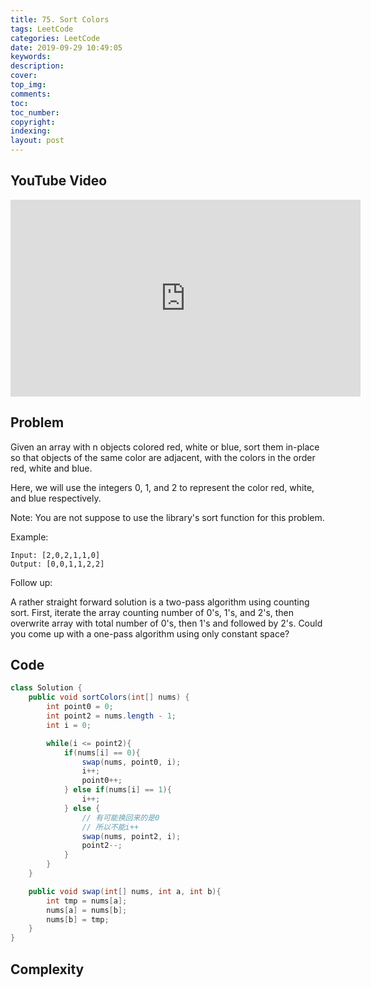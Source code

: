```yaml
---
title: 75. Sort Colors
tags: LeetCode
categories: LeetCode
date: 2019-09-29 10:49:05
keywords:
description:
cover:
top_img:
comments:
toc:
toc_number:
copyright:
indexing:
layout: post
---
```


## YouTube Video

<iframe width="560" height="315" src="https://www.youtube.com/embed/AFAwe8uBWv8" frameborder="0" allow="accelerometer; autoplay; encrypted-media; gyroscope; picture-in-picture" allowfullscreen></iframe>

## Problem

Given an array with n objects colored red, white or blue, sort them in-place so that objects of the same color are adjacent, with the colors in the order red, white and blue.

Here, we will use the integers 0, 1, and 2 to represent the color red, white, and blue respectively.

Note: You are not suppose to use the library's sort function for this problem.

Example:

```
Input: [2,0,2,1,1,0]
Output: [0,0,1,1,2,2]
```

Follow up:

A rather straight forward solution is a two-pass algorithm using counting sort.
First, iterate the array counting number of 0's, 1's, and 2's, then overwrite array with total number of 0's, then 1's and followed by 2's.
Could you come up with a one-pass algorithm using only constant space?

## Code

```java
class Solution {
    public void sortColors(int[] nums) {
        int point0 = 0;
        int point2 = nums.length - 1;
        int i = 0;

        while(i <= point2){
            if(nums[i] == 0){
                swap(nums, point0, i);
                i++;
                point0++;
            } else if(nums[i] == 1){
                i++;
            } else {
                // 有可能换回来的是0
                // 所以不能i++
                swap(nums, point2, i);
                point2--;
            }
        }
    }

    public void swap(int[] nums, int a, int b){
        int tmp = nums[a];
        nums[a] = nums[b];
        nums[b] = tmp;
    }
}
```

## Complexity
